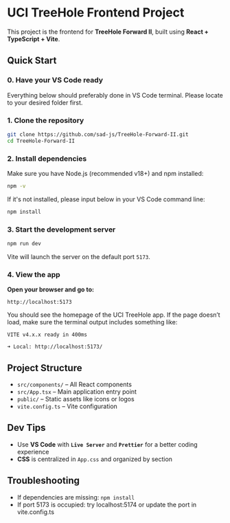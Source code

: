 # UCI TreeHole Frontend Project

This project is the frontend for **TreeHole Forward II**, built using **React + TypeScript + Vite**.

## Quick Start

### 0. Have your VS Code ready

Everything below should preferably done in VS Code terminal. Please locate to your desired folder first.

### 1. Clone the repository

```bash
git clone https://github.com/sad-js/TreeHole-Forward-II.git
cd TreeHole-Forward-II
```

### 2. Install dependencies

Make sure you have Node.js (recommended v18+) and npm installed:

```bash
npm -v
```

If it's not installed, please input below in your VS Code command line:

```bash
npm install
```

### 3. Start the development server

```bash
npm run dev
```

Vite will launch the server on the default port `5173`.

### 4. View the app

**Open your browser and go to:**

```arduino
http://localhost:5173
```

You should see the homepage of the UCI TreeHole app. If the page doesn’t load, make sure the terminal output includes something like:

```arduino
VITE v4.x.x ready in 400ms

➜ Local: http://localhost:5173/
```

## Project Structure

- `src/components/` – All React components
- `src/App.tsx` – Main application entry point
- `public/` – Static assets like icons or logos
- `vite.config.ts` – Vite configuration

## Dev Tips

- Use **VS Code** with **`Live Server`** and **`Prettier`** for a better coding experience
- **CSS** is centralized in `App.css` and organized by section

## Troubleshooting

- If dependencies are missing: `npm install`
- If port 5173 is occupied: try localhost:5174 or update the port in vite.config.ts
